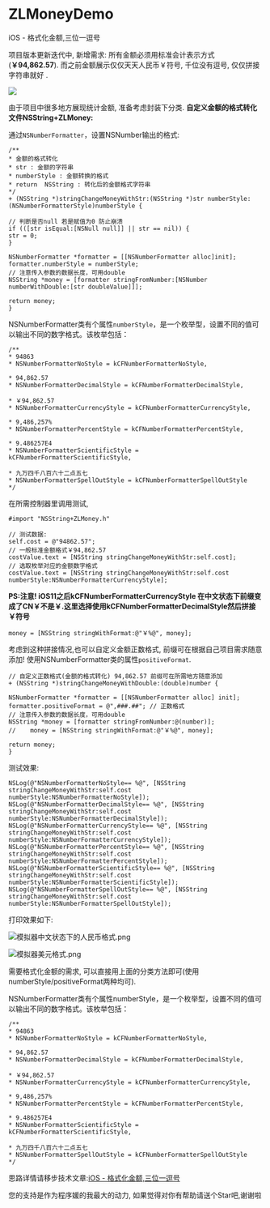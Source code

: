 # ZLMoneyDemo
iOS - 格式化金额,三位一逗号


项目版本更新迭代中, 新增需求: 所有金额必须用标准会计表示方式(**￥94,862.57**).
而之前金额展示仅仅天天人民币￥符号, 千位没有逗号, 仅仅拼接字符串就好 .

![](https://github.com/ZLFighting/ZLMoneyDemo/blob/master/ZLMoneyDemo/0.png)



由于项目中很多地方展现统计金额, 准备考虑封装下分类.
**自定义金额的格式转化文件NSString+ZLMoney:**

通过`NSNumberFormatter`，设置NSNumber输出的格式:
```
/**
* 金额的格式转化
* str : 金额的字符串
* numberStyle : 金额转换的格式
* return  NSString : 转化后的金额格式字符串
*/
+ (NSString *)stringChangeMoneyWithStr:(NSString *)str numberStyle:(NSNumberFormatterStyle)numberStyle {

// 判断是否null 若是赋值为0 防止崩溃
if (([str isEqual:[NSNull null]] || str == nil)) {
str = 0;
}

NSNumberFormatter *formatter = [[NSNumberFormatter alloc]init];
formatter.numberStyle = numberStyle;
// 注意传入参数的数据长度，可用double
NSString *money = [formatter stringFromNumber:[NSNumber numberWithDouble:[str doubleValue]]];

return money;
}
```
NSNumberFormatter类有个属性`numberStyle`，是一个枚举型，设置不同的值可以输出不同的数字格式。该枚举包括：
```
/**
* 94863
* NSNumberFormatterNoStyle = kCFNumberFormatterNoStyle,

* 94,862.57
* NSNumberFormatterDecimalStyle = kCFNumberFormatterDecimalStyle,

* ￥94,862.57
* NSNumberFormatterCurrencyStyle = kCFNumberFormatterCurrencyStyle,

* 9,486,257%
* NSNumberFormatterPercentStyle = kCFNumberFormatterPercentStyle,

* 9.486257E4
* NSNumberFormatterScientificStyle = kCFNumberFormatterScientificStyle,

* 九万四千八百六十二点五七
* NSNumberFormatterSpellOutStyle = kCFNumberFormatterSpellOutStyle
*/
```
在所需控制器里调用测试,
```
#import "NSString+ZLMoney.h"
```
```
// 测试数据:
self.cost = @"94862.57";
// 一般标准金额格式￥94,862.57
costValue.text = [NSString stringChangeMoneyWithStr:self.cost];
// 选取枚举对应的金额数字格式
costValue.text = [NSString stringChangeMoneyWithStr:self.cost numberStyle:NSNumberFormatterCurrencyStyle];
```

**PS:注意! iOS11之后kCFNumberFormatterCurrencyStyle 在中文状态下前缀变成了CN￥不是￥.这里选择使用kCFNumberFormatterDecimalStyle然后拼接￥符号**
```
money = [NSString stringWithFormat:@"￥%@", money];
```

考虑到这种拼接情况,也可以自定义金额正数格式, 前缀可在根据自己项目需求随意添加!
使用NSNumberFormatter类的属性`positiveFormat`.
```
// 自定义正数格式(金额的格式转化) 94,862.57 前缀可在所需地方随意添加
+ (NSString *)stringChangeMoneyWithDouble:(double)number {

NSNumberFormatter *formatter = [[NSNumberFormatter alloc] init];
formatter.positiveFormat = @",###.##"; // 正数格式
// 注意传入参数的数据长度，可用double
NSString *money = [formatter stringFromNumber:@(number)];
//    money = [NSString stringWithFormat:@"￥%@", money];

return money;
}
```

测试效果:
```
NSLog(@"NSNumberFormatterNoStyle== %@", [NSString stringChangeMoneyWithStr:self.cost numberStyle:NSNumberFormatterNoStyle]);
NSLog(@"NSNumberFormatterDecimalStyle== %@", [NSString stringChangeMoneyWithStr:self.cost numberStyle:NSNumberFormatterDecimalStyle]);
NSLog(@"NSNumberFormatterCurrencyStyle== %@", [NSString stringChangeMoneyWithStr:self.cost numberStyle:NSNumberFormatterCurrencyStyle]);
NSLog(@"NSNumberFormatterPercentStyle== %@", [NSString stringChangeMoneyWithStr:self.cost numberStyle:NSNumberFormatterPercentStyle]);
NSLog(@"NSNumberFormatterScientificStyle== %@", [NSString stringChangeMoneyWithStr:self.cost numberStyle:NSNumberFormatterScientificStyle]);
NSLog(@"NSNumberFormatterSpellOutStyle== %@", [NSString stringChangeMoneyWithStr:self.cost numberStyle:NSNumberFormatterSpellOutStyle]);
```

打印效果如下:

![模拟器中文状态下的人民币格式.png](https://github.com/ZLFighting/ZLMoneyDemo/blob/master/ZLMoneyDemo/模拟器中文状态下的人民币格式.png)

![模拟器美元格式.png](https://github.com/ZLFighting/ZLMoneyDemo/blob/master/ZLMoneyDemo/美元格式.png)


需要格式化金额的需求, 可以直接用上面的分类方法即可(使用numberStyle/positiveFormat两种均可).


NSNumberFormatter类有个属性numberStyle，是一个枚举型，设置不同的值可以输出不同的数字格式。该枚举包括：

```
/**
* 94863
* NSNumberFormatterNoStyle = kCFNumberFormatterNoStyle,

* 94,862.57
* NSNumberFormatterDecimalStyle = kCFNumberFormatterDecimalStyle, 

* ￥94,862.57
* NSNumberFormatterCurrencyStyle = kCFNumberFormatterCurrencyStyle, 

* 9,486,257%
* NSNumberFormatterPercentStyle = kCFNumberFormatterPercentStyle,

* 9.486257E4
* NSNumberFormatterScientificStyle = kCFNumberFormatterScientificStyle,

* 九万四千八百六十二点五七
* NSNumberFormatterSpellOutStyle = kCFNumberFormatterSpellOutStyle 
*/
```


思路详情请移步技术文章:[iOS - 格式化金额,三位一逗号](http://blog.csdn.net/smilezhangli/article/details/78548348)

您的支持是作为程序媛的我最大的动力, 如果觉得对你有帮助请送个Star吧,谢谢啦

